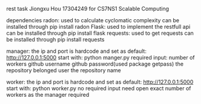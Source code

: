 rest task
	Jiongxu Hou 17304249 for CS7NS1 Scalable Computing

dependencies
	radon: 
		used to calculate cyclomatic complexity
		can be installed through	pip install radon
	Flask:
		used to implement the restfull api
		can be installed through	pip install flask
	requests:
		used to get requests
		can be installed through	pip install requests

manager:
	the ip and port is hardcode and set as default: http://127.0.0.1:5000
	start with:	python manger.py
	required input:
		number of workers
		github username
		github password(used package getpass)
		the repository belonged user
		the repository name
		
worker:
	the ip and port is hardcode and set as default: http://127.0.0.1:5000
	start with:	python worker.py
	no required input
	need open exact number of workers as the manager required
	
